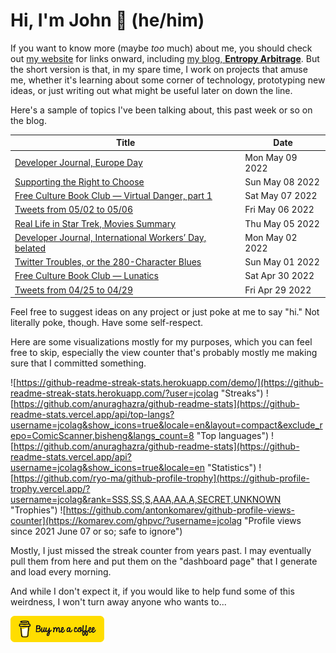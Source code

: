 # Hi, I'm John 👋 (he/him)

If you want to know more (maybe *too* much) about me, you should check out [my website](https://john.colagioia.net/) for links onward, including [my blog, **Entropy Arbitrage**](https://john.colagioia.net/blog).  But the short version is that, in my spare time, I work on projects that amuse me, whether it's learning about some corner of technology, prototyping new ideas, or just writing out what might be useful later on down the line.

Here's a sample of topics I've been talking about, this past week or so on the blog.

|Title|Date|
|-----|-------|
|[Developer Journal, Europe Day](https://john.colagioia.net/blog/2022/05/09/europe.html)|Mon May 09 2022|
|[Supporting the Right to Choose](https://john.colagioia.net/blog/2022/05/08/alito.html)|Sun May 08 2022|
|[Free Culture Book Club — Virtual Danger, part 1](https://john.colagioia.net/blog/2022/05/07/danger1.html)|Sat May 07 2022|
|[Tweets from 05/02 to 05/06](https://john.colagioia.net/blog/2022/05/06/week.html)|Fri May 06 2022|
|[Real Life in Star Trek, Movies Summary](https://john.colagioia.net/blog/2022/05/05/films.html)|Thu May 05 2022|
|[Developer Journal, International Workers’ Day, belated](https://john.colagioia.net/blog/2022/05/02/may.html)|Mon May 02 2022|
|[Twitter Troubles, or the 280-Character Blues](https://john.colagioia.net/blog/2022/05/01/twitter.html)|Sun May 01 2022|
|[Free Culture Book Club — Lunatics](https://john.colagioia.net/blog/2022/04/30/lunatics.html)|Sat Apr 30 2022|
|[Tweets from 04/25 to 04/29](https://john.colagioia.net/blog/2022/04/29/week.html)|Fri Apr 29 2022|

Feel free to suggest ideas on any project or just poke at me to say "hi." Not literally poke, though. Have some self-respect.

Here are some visualizations mostly for my purposes, which you can feel free to skip, especially the view counter that's probably mostly me making sure that I committed something.

![https://github-readme-streak-stats.herokuapp.com/demo/](https://github-readme-streak-stats.herokuapp.com/?user=jcolag "Streaks")
![https://github.com/anuraghazra/github-readme-stats](https://github-readme-stats.vercel.app/api/top-langs?username=jcolag&show_icons=true&locale=en&layout=compact&exclude_repo=ComicScanner,bisheng&langs_count=8 "Top languages")
![https://github.com/anuraghazra/github-readme-stats](https://github-readme-stats.vercel.app/api?username=jcolag&show_icons=true&locale=en "Statistics")
![https://github.com/ryo-ma/github-profile-trophy](https://github-profile-trophy.vercel.app/?username=jcolag&rank=SSS,SS,S,AAA,AA,A,SECRET,UNKNOWN "Trophies")
![https://github.com/antonkomarev/github-profile-views-counter](https://komarev.com/ghpvc/?username=jcolag "Profile views since 2021 June 07 or so; safe to ignore")

Mostly, I just missed the streak counter from years past.  I may eventually pull them from here and put them on the "dashboard page" that I generate and load every morning.

And while I don't expect it, if you would like to help fund some of this weirdness, I won't turn away anyone who wants to...

[<img src="images/default-yellow.png" alt="Buy Me a Coffee" width="150px"/>](https://www.buymeacoffee.com/jcolag)
